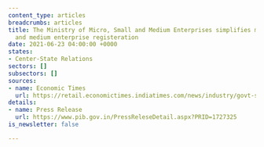 ```yaml
---
content_type: articles
breadcrumbs: articles
title: The Ministry of Micro, Small and Medium Enterprises simplifies micro, small,
  and medium enterprise registeration
date: 2021-06-23 04:00:00 +0000
states:
- Center-State Relations
sectors: []
subsectors: []
sources:
- name: Economic Times
  url: https://retail.economictimes.indiatimes.com/news/industry/govt-simplifies-registration-process-for-msmes/83561774
details:
- name: Press Release
  url: https://www.pib.gov.in/PressReleseDetail.aspx?PRID=1727325
is_newsletter: false

---
```

